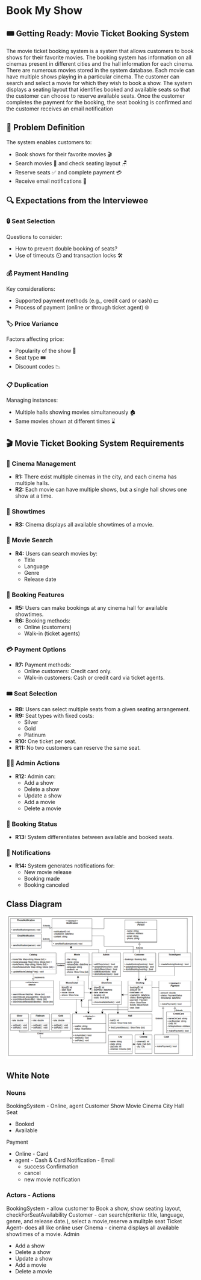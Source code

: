# Book My Show



## 🎟️ Getting Ready: Movie Ticket Booking System

The movie ticket booking system is a system that allows customers to book shows for their favorite movies. 
The booking system has information on all cinemas present in different cities and the hall information for each cinema. 
There are numerous movies stored in the system database. Each movie can have multiple shows playing in a particular cinema. 
The customer can search and select a movie for which they wish to book a show. 
The system displays a seating layout that identifies booked and available seats so that the customer can choose to reserve available seats. Once the customer completes the payment for the booking, the seat booking is confirmed and the customer receives an email notification

## 📝 Problem Definition
The system enables customers to:
- Book shows for their favorite movies 🎬
- Search movies 🎥 and check seating layout 🪑
- Reserve seats ✅ and complete payment 💳
- Receive email notifications 📧

## 🔍 Expectations from the Interviewee
### 🔒 Seat Selection
Questions to consider:
- How to prevent double booking of seats?
- Use of timeouts ⏲️ and transaction locks 🛠️

### 💰 Payment Handling
Key considerations:
- Supported payment methods (e.g., credit card or cash) 💵
- Process of payment (online or through ticket agent) 🌐

### 🏷️ Price Variance
Factors affecting price:
- Popularity of the show 🌟
- Seat type 🎟️
- Discount codes 📉

### 📋 Duplication
Managing instances:
- Multiple halls showing movies simultaneously 🏠
- Same movies shown at different times ⌛

## 🎬 Movie Ticket Booking System Requirements

### 🏢 Cinema Management
- **R1:** There exist multiple cinemas in the city, and each cinema has multiple halls.
- **R2:** Each movie can have multiple shows, but a single hall shows one show at a time.

### 📜 Showtimes
- **R3:** Cinema displays all available showtimes of a movie.

### 🔎 Movie Search
- **R4:** Users can search movies by:
   - Title
   - Language
   - Genre
   - Release date

### 🧾 Booking Features
- **R5:** Users can make bookings at any cinema hall for available showtimes.
- **R6:** Booking methods:
   - Online (customers)
   - Walk-in (ticket agents)

### 💳 Payment Options
- **R7:** Payment methods:
   - Online customers: Credit card only.
   - Walk-in customers: Cash or credit card via ticket agents.

### 🎟️ Seat Selection
- **R8:** Users can select multiple seats from a given seating arrangement.
- **R9:** Seat types with fixed costs:
   - Silver
   - Gold
   - Platinum
- **R10:** One ticket per seat.
- **R11:** No two customers can reserve the same seat.

### 👩‍💼 Admin Actions
- **R12:** Admin can:
   - Add a show
   - Delete a show
   - Update a show
   - Add a movie
   - Delete a movie

### 🚦 Booking Status
- **R13:** System differentiates between available and booked seats.

### 🔔 Notifications
- **R14:** System generates notifications for:
   - New movie release
   - Booking made
   - Booking canceled

## Class Diagram
![img.png](img.png)



## White Note

### Nouns
BookingSystem - Online, agent
Customer
Show
Movie
Cinema
City
Hall
Seat
- Booked
- Available

Payment
- Online - Card
- agent - Cash & Card
  Notification - Email
   - success Confirmation
   - cancel
   - new movie notification
### Actors - Actions

BookingSystem - allow customer to Book a show, show seating layout, checkForSeatAvailability
Customer - can search(criteria: title, language, genre, and release date.), select a movie,reserve a mulitple seat
Ticket Agent- does all like online user
Cinema - cinema displays all available showtimes of a movie.
Admin
- Add a show
- Delete a show
- Update a show
- Add a movie
- Delete a movie
